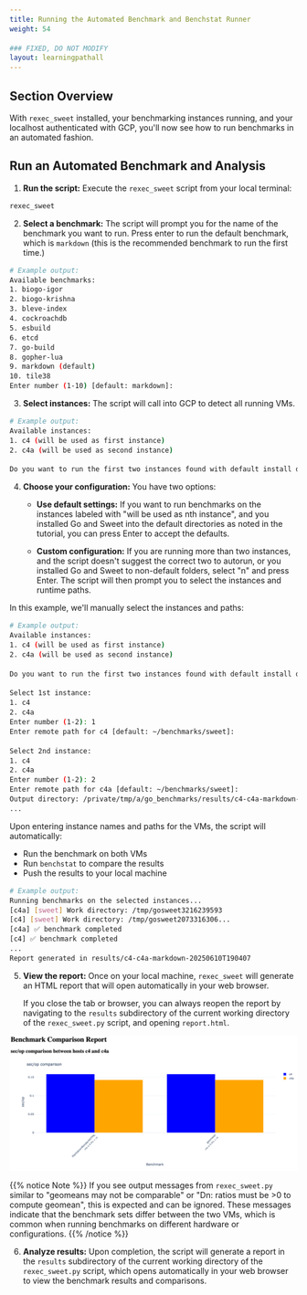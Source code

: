 ```yaml
---
title: Running the Automated Benchmark and Benchstat Runner
weight: 54

### FIXED, DO NOT MODIFY
layout: learningpathall
---
```


## Section Overview

With `rexec_sweet` installed, your benchmarking instances running, and your localhost authenticated with GCP, you'll now see how to run benchmarks in an automated fashion.

## Run an Automated Benchmark and Analysis

1. **Run the script:** Execute the `rexec_sweet` script from your local terminal:

```bash
rexec_sweet
```

2. **Select a benchmark:** The script will prompt you for the name of the benchmark you want to run. Press enter to run the default benchmark, which is `markdown` (this is the recommended benchmark to run the first time.)

```bash
# Example output:
Available benchmarks:
1. biogo-igor
2. biogo-krishna
3. bleve-index
4. cockroachdb
5. esbuild
6. etcd
7. go-build
8. gopher-lua
9. markdown (default)
10. tile38
Enter number (1-10) [default: markdown]:
```

3. **Select instances:** The script will call into GCP to detect all running VMs.

```bash
# Example output:
Available instances:
1. c4 (will be used as first instance)
2. c4a (will be used as second instance)

Do you want to run the first two instances found with default install directories? [Y/n]:
```

4. **Choose your configuration:** You have two options:

   - **Use default settings:** If you want to run benchmarks on the instances labeled with "will be used as nth instance", and you installed Go and Sweet into the default directories as noted in the tutorial, you can press Enter to accept the defaults.

   - **Custom configuration:** If you are running more than two instances, and the script doesn't suggest the correct two to autorun, or you installed Go and Sweet to non-default folders, select "n" and press Enter. The script will then prompt you to select the instances and runtime paths.

In this example, we'll manually select the instances and paths:

```bash
# Example output:
Available instances:
1. c4 (will be used as first instance)
2. c4a (will be used as second instance)

Do you want to run the first two instances found with default install directories? [Y/n]: n

Select 1st instance:
1. c4
2. c4a
Enter number (1-2): 1
Enter remote path for c4 [default: ~/benchmarks/sweet]:

Select 2nd instance:
1. c4
2. c4a
Enter number (1-2): 2
Enter remote path for c4a [default: ~/benchmarks/sweet]:
Output directory: /private/tmp/a/go_benchmarks/results/c4-c4a-markdown-20250610T190407
...
```

Upon entering instance names and paths for the VMs, the script will automatically:
   - Run the benchmark on both VMs
   - Run `benchstat` to compare the results
   - Push the results to your local machine

```bash
# Example output:
Running benchmarks on the selected instances...
[c4a] [sweet] Work directory: /tmp/gosweet3216239593
[c4] [sweet] Work directory: /tmp/gosweet2073316306...
[c4a] ✅ benchmark completed
[c4] ✅ benchmark completed
...
Report generated in results/c4-c4a-markdown-20250610T190407
```

5. **View the report:** Once on your local machine, `rexec_sweet` will generate an HTML report that will open automatically in your web browser.

   If you close the tab or browser, you can always reopen the report by navigating to the `results` subdirectory of the current working directory of the `rexec_sweet.py` script, and opening `report.html`.

![](images/run_auto/2.png)


{{% notice Note %}}
If you see output messages from `rexec_sweet.py` similar to "geomeans may not be comparable" or "Dn: ratios must be >0 to compute geomean", this is expected and can be ignored. These messages indicate that the benchmark sets differ between the two VMs, which is common when running benchmarks on different hardware or configurations.
{{% /notice %}}

6. **Analyze results:** Upon completion, the script will generate a report in the `results` subdirectory of the current working directory of the `rexec_sweet.py` script, which opens automatically in your web browser to view the benchmark results and comparisons.
